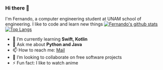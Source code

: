 ### Hi there 👋
I'm Fernando, a computer engineering student at UNAM school of engineering.
I like to code and learn new things
[![Fernando's github stats](https://github-readme-stats.vercel.app/api?username=Fernando1612&show_icons=true&count_private=true&show_icons=true)](https://github.com/anuraghazra/github-readme-stats)
[![Top Langs](https://github-readme-stats.vercel.app/api/top-langs/?username=Fernando1612&hide=javascript,html&layout=compact)](https://github.com/anuraghazra/github-readme-stats)

- 🌱 I’m currently learning **Swift, Kotlin**
- 💬 Ask me about **Python and Java**
- 📫 How to reach me: [Mail](fernando.patricio.maceda@gmail.com) 
- 👯 I’m looking to collaborate on free software projects
- ⚡ Fun fact: I like to watch anime

<!--
**Fernando1612/Fernando1612** is a ✨ _special_ ✨ repository because its `README.md` (this file) appears on your GitHub profile.

Here are some ideas to get you started:

- 🔭 I’m currently working on ...
- 🌱 I’m currently learning ...
- 👯 I’m looking to collaborate on ...
- 🤔 I’m looking for help with ...
- 💬 Ask me about ...
- 📫 How to reach me: ...
- 😄 Pronouns: ...
- ⚡ Fun fact: ...
-->
